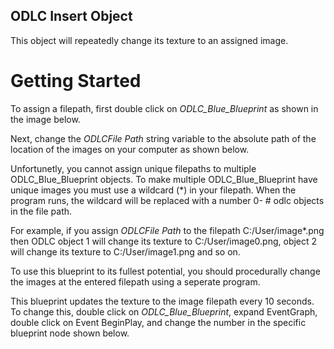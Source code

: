## ODLC Insert Object
This object will repeatedly change its texture to an assigned image.

# Getting Started

To assign a filepath, first double click on *ODLC_Blue_Blueprint* as shown in the image below.

Next, change the *ODLCFile Path* string variable to the absolute path of the location of the images on your computer as shown below.


Unfortunetly, you cannot assign unique filepaths to multiple ODLC_Blue_Blueprint objects. To make multiple ODLC_Blue_Blueprint have unique images you must use a wildcard (*) in your filepath. 
When the program runs, the wildcard will be replaced with a number 0- # odlc objects in the file path. 

For example, if you assign *ODLCFile Path* to the filepath C:/User/image*.png then ODLC object 1 will change its texture to C:/User/image0.png, object 2 will change its texture to C:/User/image1.png and so on.

To use this blueprint to its fullest potential, you should procedurally change the images at the entered filepath using a seperate program.

This blueprint updates the texture to the image filepath every 10 seconds. To change this, double click on *ODLC_Blue_Blueprint*, expand EventGraph, double click on Event BeginPlay, and change the number in the specific blueprint node shown below.



